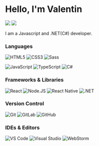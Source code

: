 # Hello, I'm Valentin

[![](https://img.shields.io/badge/-@valentinDiogo-494949?style=flat&logo=github)](https://github.com/valentinDiogo)
[![](https://img.shields.io/badge/-@valentinDiogo-494949?style=flat&logo=gitlab)](https://gitlab.com/valentinDiogo)

I am a Javascript and .NET(C#) developer.

### Languages

![HTML5](https://img.shields.io/badge/-HTML5-%23E44D27?style=for-the-badge&logo=html5&logoColor=ffffff)
![CSS3](https://img.shields.io/badge/-CSS3-%231572B6?style=for-the-badge&logo=css3)
![Sass](https://img.shields.io/badge/-SASS-%23CC6699?style=for-the-badge&logo=sass&logoColor=ffffff)

![JavaScript](https://img.shields.io/badge/JAVASCRIPT-323330?style=for-the-badge&logo=javascript&logoColor=F7DF1E)
![TypeScript](https://img.shields.io/badge/TYPESCRIPT-007ACC?style=for-the-badge&logo=typescript&logoColor=ffffff)
![C#](https://img.shields.io/badge/C%23-%23239120?style=for-the-badge&logo=c-sharp&logoColor=white)

### Frameworks & Libraries

![React](https://img.shields.io/badge/REACT-%23282C34?style=for-the-badge&logo=react)
![Node.JS](https://img.shields.io/badge/NODE.JS-43853D?style=for-the-badge&logo=node.js&logoColor=ffffff)
![React Native](https://img.shields.io/badge/REACT%20NATIVE-%23282C34?style=for-the-badge&logo=react)
![.NET](https://img.shields.io/badge/.NET-5C2D91?style=for-the-badge&logo=.net)

### Version Control

![Git](https://img.shields.io/badge/-GIT-%23F05032?style=flat-square&logo=git&logoColor=%23ffffff)
![GitLab](https://img.shields.io/badge/-GITLAB-FCA121?style=flat-square&logo=gitlab)
![GitHub](https://img.shields.io/badge/-GITHUB-100000?style=flat-square&logo=github)

### IDEs & Editors

![VS Code](https://img.shields.io/badge/-VSCODE-%23007ACC?style=flat-square&logo=visual-studio-code)
![Visual Studio](https://img.shields.io/badge/-VISUAL%20STUDIO-663399?style=flat-square&logo=visual-studio)
![WebStorm](https://img.shields.io/badge/-WEBSTORM-143?style=flat-square&logo=webstorm&logoColor=white&color=black)
